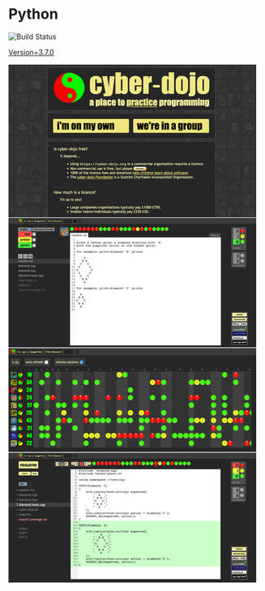 # Python

![Build Status](https://travis-ci.org/cyber-dojo-languages/python.svg?branch=master)

[Version=3.7.0](https://github.com/cyber-dojo-languages/python/blob/master/check_version.sh)

![cyber-dojo.org home page](https://github.com/cyber-dojo/cyber-dojo/blob/master/shared/home_page_snapshot.png)
